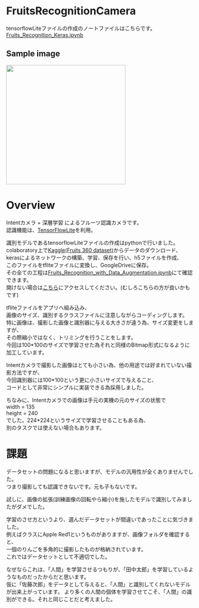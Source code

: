# FruitsRecognitionCamera
tensorflowLiteファイルの作成のノートファイルはこちらです。  
[Fruits_Recognition_Keras.ipynb](https://github.com/maro-amoeba/FruitsRecognitionCamera/blob/master/Fruits_Recognition_Keras.ipynb)
## Sample image  
<img src="https://user-images.githubusercontent.com/37995730/50756840-db033a80-12a0-11e9-9ef5-e8dab346e86c.png" width="320px">  

# Overview  

Intentカメラ + 深層学習 によるフルーツ認識カメラです。  
認識機能は、[TensorFlowLite](https://codelabs.developers.google.com/codelabs/tensorflow-for-poets-2-tflite/#0)を利用。  


識別モデルであるtensorflowLiteファイルの作成はpythonで行いました。  
colaboratory上で[Kaggle(Fruits 360 dataset)](https://www.kaggle.com/moltean/fruits/home)からデータのダウンロード、  
kerasによるネットワークの構築、学習、保存を行い、h5ファイルを作成、  
このファイルをtfliteファイルに変換し、GoogleDriveに保存。  
その全ての工程は[Fruits_Recognition_with_Data_Augmentation.ipynb](https://github.com/maro-amoeba/FruitsRecognitionCamera/blob/master/Fruits_Recognition_with_Data_Augmentation.ipynb)にて確認できます。  
開けない場合は[こちら](https://colab.research.google.com/github/maro-amoeba/FruitsRecognitionCamera/blob/master/Fruits_Recognition_Keras.ipynb)にアクセスしてください。(むしろこちらの方が良いかもです)  

tfliteファイルをアプリへ組み込み、  
画像のサイズ、識別するクラスファイルに注意しながらコーディングします。  
特に画像は、撮影した画像と識別器に与える大きさが違う為、サイズ変更をしますが、  
その際縮小ではなく、トリミングを行うことをします。  
今回は100*100のサイズで学習させた為それと同様のBitmap形式になるように加工しています。  

Intentカメラで撮影した画像はとても小さい為、他の用途では好まれていない撮影方法ですが、  
今回識別器には100*100という更に小さいサイズで与えること、  
コードとして非常にシンプルに実装できる為採用しました。  

ちなみに、Intentカメラでの画像は手元の実機の元のサイズの状態で  
width = 135  
height = 240  
でした。224*224というサイズで学習させることもある為、  
別のタスクでは使えない場合もあります。  

# 課題  
データセットの問題になると思いますが、モデルの汎用性が全くありませんでした。  
つまり撮影しても認識できないです。元も子もないです。  

試しに、画像の拡張(訓練画像の回転やら縮小)を施したモデルで識別してみましたがダメでした。  

学習のさせ方というより、選んだデータセットが間違いであったことに気づきました。  
例えばクラスにApple Red1というものがありますが、画像フォルダを確認すると、  
一個のりんごを多角的に撮影したものが格納されています。  
これではデータセットとして不適切でした。  

なぜならこれは、「人間」を学習させるつもりが、「田中太郎」を学習しているようなものだったからだと思います。  
仮に「佐藤次郎」をデータとして与えると、「人間」と識別してくれないモデルが出来上がっています。
より多くの人間の個体を学習させてこそ、「人間」の識別ができる。それと同じことだと考えました。  
